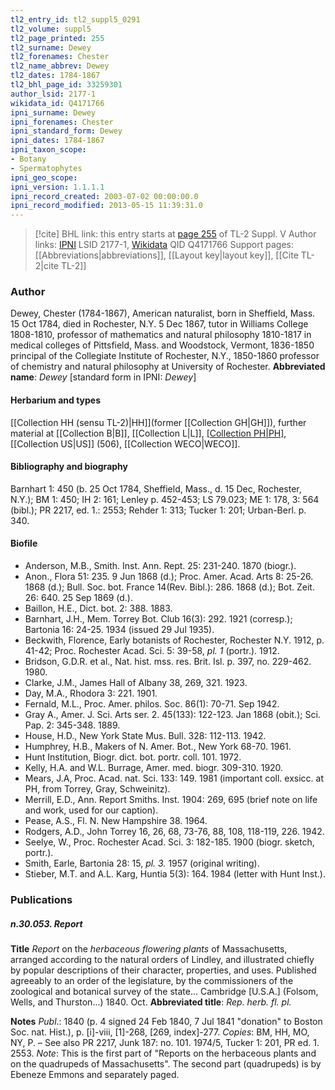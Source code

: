 ```yaml
---
tl2_entry_id: tl2_suppl5_0291
tl2_volume: suppl5
tl2_page_printed: 255
tl2_surname: Dewey
tl2_forenames: Chester
tl2_name_abbrev: Dewey
tl2_dates: 1784-1867
tl2_bhl_page_id: 33259301
author_lsid: 2177-1
wikidata_id: Q4171766
ipni_surname: Dewey
ipni_forenames: Chester
ipni_standard_form: Dewey
ipni_dates: 1784-1867
ipni_taxon_scope: 
- Botany
- Spermatophytes
ipni_geo_scope: 
ipni_version: 1.1.1.1
ipni_record_created: 2003-07-02 00:00:00.0
ipni_record_modified: 2013-05-15 11:39:31.0
---
```


> [!cite] BHL link: this entry starts at [page 255](https://www.biodiversitylibrary.org/page/33259301) of TL-2 Suppl. V
> Author links: [IPNI](https://www.ipni.org/a/2177-1) LSID 2177-1, [Wikidata](https://www.wikidata.org/wiki/Q4171766) QID Q4171766
> Support pages: [[Abbreviations|abbreviations]], [[Layout key|layout key]], [[Cite TL-2|cite TL-2]]

### Author

Dewey, Chester (1784-1867), American naturalist, born in Sheffield, Mass. 15 Oct 1784, died in Rochester, N.Y. 5 Dec 1867, tutor in Williams College 1808-1810, professor of mathematics and natural philosophy 1810-1817 in medical colleges of Pittsfield, Mass. and Woodstock, Vermont, 1836-1850 principal of the Collegiate Institute of Rochester, N.Y., 1850-1860 professor of chemistry and natural philosophy at University of Rochester. 
**Abbreviated name**: *Dewey* \[standard form in IPNI: *Dewey*\]

#### Herbarium and types

[[Collection HH (sensu TL-2)|HH]](former [[Collection GH|GH]]), further material at [[Collection B|B]], [[Collection L|L]], [[Collection PH|PH]](Carex), [[Collection US|US]] (506), [[Collection WECO|WECO]].

#### Bibliography and biography

Barnhart 1: 450 (b. 25 Oct 1784, Sheffield, Mass., d. 15 Dec, Rochester, N.Y.); BM 1: 450; IH 2: 161; Lenley p. 452-453; LS 79.023; ME 1: 178, 3: 564 (bibl.); PR 2217, ed. 1.: 2553; Rehder 1: 313; Tucker 1: 201; Urban-Berl. p. 340.

#### Biofile

- Anderson, M.B., Smith. Inst. Ann. Rept. 25: 231-240. 1870 (biogr.).
- Anon., Flora 51: 235. 9 Jun 1868 (d.); Proc. Amer. Acad. Arts 8: 25-26. 1868 (d.); Bull. Soc. bot. France 14(Rev. Bibl.): 286. 1868 (d.); Bot. Zeit. 26: 640. 25 Sep 1869 (d.).
- Baillon, H.E., Dict. bot. 2: 388. 1883.
- Barnhart, J.H., Mem. Torrey Bot. Club 16(3): 292. 1921 (corresp.); Bartonia 16: 24-25. 1934 (issued 29 Jul 1935).
- Beckwith, Florence, Early botanists of Rochester, Rochester N.Y. 1912, p. 41-42; Proc. Rochester Acad. Sci. 5: 39-58, *pl. 1* (portr.). 1912.
- Bridson, G.D.R. et al., Nat. hist. mss. res. Brit. Isl. p. 397, no. 229-462. 1980.
- Clarke, J.M., James Hall of Albany 38, 269, 321. 1923.
- Day, M.A., Rhodora 3: 221. 1901.
- Fernald, M.L., Proc. Amer. philos. Soc. 86(1): 70-71. Sep 1942.
- Gray A., Amer. J. Sci. Arts ser. 2. 45(133): 122-123. Jan 1868 (obit.); Sci. Pap. 2: 345-348. 1889.
- House, H.D., New York State Mus. Bull. 328: 112-113. 1942.
- Humphrey, H.B., Makers of N. Amer. Bot., New York 68-70. 1961.
- Hunt Institution, Biogr. dict. bot. portr. coll. 101. 1972.
- Kelly, H.A. and W.L. Burrage, Amer. med. biogr. 309-310. 1920.
- Mears, J.A, Proc. Acad. nat. Sci. 133: 149. 1981 (important coll. exsicc. at PH, from Torrey, Gray, Schweinitz).
- Merrill, E.D., Ann. Report Smiths. Inst. 1904: 269, 695 (brief note on life and work, used for our caption).
- Pease, A.S., Fl. N. New Hampshire 38. 1964.
- Rodgers, A.D., John Torrey 16, 26, 68, 73-76, 88, 108, 118-119, 226. 1942.
- Seelye, W., Proc. Rochester Acad. Sci. 3: 182-185. 1900 (biogr. sketch, portr.).
- Smith, Earle, Bartonia 28: 15, *pl. 3.* 1957 (original writing).
- Stieber, M.T. and A.L. Karg, Huntia 5(3): 164. 1984 (letter with Hunt Inst.).

### Publications

##### n.30.053. Report

**Title**
*Report* on the *herbaceous flowering plants* of Massachusetts, arranged according to the natural orders of Lindley, and illustrated chiefly by popular descriptions of their character, properties, and uses. Published agreeably to an order of the legislature, by the commissioners of the zoological and botanical survey of the state... Cambridge \[U.S.A.\] (Folsom, Wells, and Thurston...) 1840. Oct.
**Abbreviated title**: *Rep. herb. fl. pl.*

**Notes**
*Publ*.: 1840 (p. 4 signed 24 Feb 1840, 7 Jul 1841 "donation" to Boston Soc. nat. Hist.), p. \[i\]-viii, \[1\]-268, \[269, index\]-277. *Copies*: BM, HH, MO, NY, P. – See also PR 2217, Junk 187: no. 101. 1974/5, Tucker 1: 201, PR ed. 1. 2553.
*Note*: This is the first part of "Reports on the herbaceous plants and on the quadrupeds of Massachusetts". The second part (quadrupeds) is by Ebeneze Emmons and separately paged.

